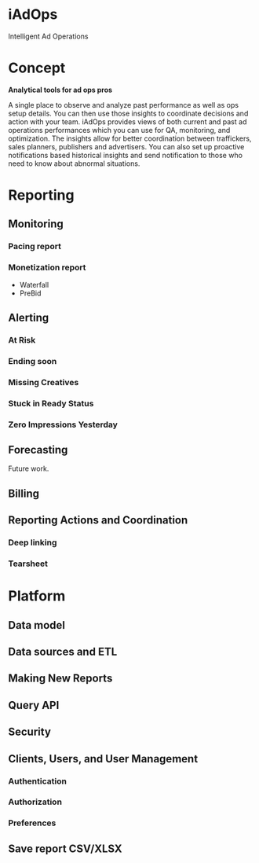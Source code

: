 # iAdOps

Intelligent Ad Operations

# Concept

**Analytical tools for ad ops pros**

A single place to observe and analyze past performance as well as ops setup details. You can then use those insights to coordinate decisions and action with your team. iAdOps provides views of both current and past ad operations performances which you can use for QA, monitoring, and optimization. The insights allow for better coordination between traffickers, sales planners, publishers and advertisers. You can also set up proactive notifications based historical insights and send notification to those who need to know about abnormal situations.

# Reporting

## Monitoring

### Pacing report

### Monetization report

* Waterfall
* PreBid

## Alerting

### At Risk

### Ending soon

### Missing Creatives

### Stuck in Ready Status

### Zero Impressions Yesterday

## Forecasting
Future work.

## Billing

## Reporting Actions and Coordination

### Deep linking

### Tearsheet

# Platform

## Data model

## Data sources and ETL

## Making New Reports

## Query API

## Security

## Clients, Users, and User Management

### Authentication

### Authorization

### Preferences

## Save report CSV/XLSX
